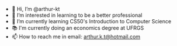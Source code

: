 - 👋 Hi, I’m @arthur-kt
- 👀 I’m interested in learning to be a better professional
- 🌱 I’m currently learning CS50's Introduction to Computer Science
- 📚 I'm currently doing an economics degree at UFRGS 
- 📫 How to reach me in email: arthur.k.t@hotmail.com

<!---
arthur-kt/arthur-kt is a ✨ special ✨ repository because its `README.md` (this file) appears on your GitHub profile.
You can click the Preview link to take a look at your changes.
--->
